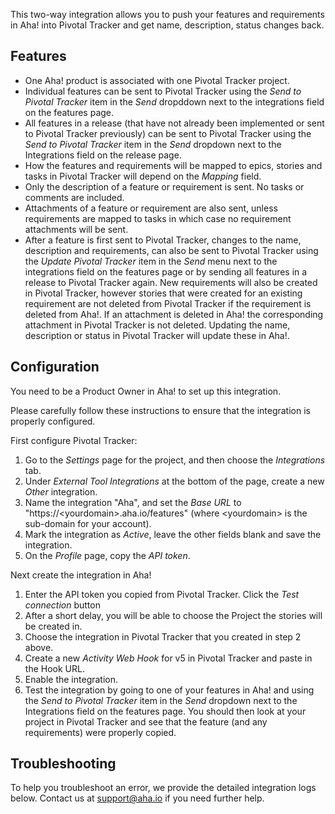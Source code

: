 This two-way integration allows you to push your features and requirements in Aha! into Pivotal Tracker and get name, description, status changes back.

## Features

* One Aha! product is associated with one Pivotal Tracker project.
* Individual features can be sent to Pivotal Tracker using the _Send to Pivotal Tracker_ item in the _Send_ dropddown next to the integrations field on the features page.
* All features in a release (that have not already been implemented or sent to Pivotal Tracker previously) can be sent to Pivotal Tracker using the _Send to Pivotal Tracker_ item in the _Send_ dropdown next to the Integrations field on the release page.
* How the features and requirements will be mapped to epics, stories and tasks
in Pivotal Tracker will depend on the _Mapping_ field.
* Only the description of a feature or requirement is sent. No tasks or comments are included. 
* Attachments of a feature or requirement are also sent, unless requirements
are mapped to tasks in which case no requirement attachments will be sent.
* After a feature is first sent to Pivotal Tracker, changes to the name, description and requirements, can also be sent to Pivotal Tracker using the _Update Pivotal Tracker_ item in the _Send_ menu next to the integrations field on the features page or by sending all features in a release to Pivotal Tracker again. New requirements will also be created in Pivotal Tracker, however stories that were created for an existing requirement are not deleted from Pivotal Tracker if the requirement is deleted from Aha!. If an attachment is deleted in Aha! the corresponding attachment in Pivotal Tracker is not deleted. Updating the name, description or status in Pivotal Tracker will update these in Aha!.

## Configuration

You need to be a Product Owner in Aha! to set up this integration.

Please carefully follow these instructions to ensure that the integration is properly configured.

First configure Pivotal Tracker:

1. Go to the _Settings_ page for the project, and then choose the _Integrations_ tab.
2. Under _External Tool Integrations_ at the bottom of the page, create a new _Other_ integration.
3. Name the integration "Aha", and set the _Base URL_ to "https://&lt;yourdomain&gt;.aha.io/features" (where &lt;yourdomain&gt; is the sub-domain for your account).
4. Mark the integration as _Active_, leave the other fields blank and save the integration.
5. On the _Profile_ page, copy the _API token_.

Next create the integration in Aha!

1. Enter the API token you copied from Pivotal Tracker. Click the _Test connection_ button
2. After a short delay, you will be able to choose the Project the stories will be created in.
3. Choose the integration in Pivotal Tracker that you created in step 2 above.
4.	Create a new _Activity Web Hook_ for v5 in Pivotal Tracker and paste in the Hook URL.
5. Enable the integration.
6. Test the integration by going to one of your features in Aha! and using the _Send to Pivotal Tracker_ item in the _Send_ dropdown next to the Integrations field on the features page. You should then look at your project in Pivotal Tracker and see that the feature (and any requirements) were properly copied.


## Troubleshooting

To help you troubleshoot an error, we provide the detailed integration logs below. Contact us at support@aha.io if you need further help.
